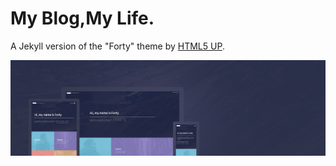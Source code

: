 # My Blog,My Life.

A Jekyll version of the "Forty" theme by [HTML5 UP](https://html5up.net/).  

![Forty Theme](assets/images/forty.jpg "Forty Theme")

